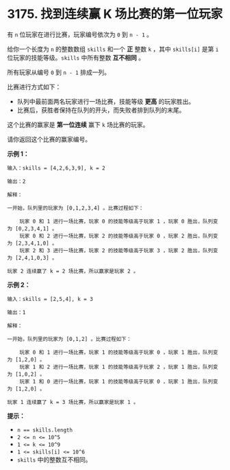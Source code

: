 # 3175. 找到连续赢 K 场比赛的第一位玩家

有 `n` 位玩家在进行比赛，玩家编号依次为 `0` 到 `n - 1` 。

给你一个长度为 `n` 的整数数组 `skills` 和一个 **正** 整数 `k` ，其中 `skills[i]` 是第 `i` 位玩家的技能等级。`skills` 中所有整数 **互不相同** 。

所有玩家从编号 `0` 到 `n - 1` 排成一列。

比赛进行方式如下：

- 队列中最前面两名玩家进行一场比赛，技能等级 **更高** 的玩家胜出。
- 比赛后，获胜者保持在队列的开头，而失败者排到队列的末尾。

这个比赛的赢家是 **第一位连续** 赢下 `k` 场比赛的玩家。

请你返回这个比赛的赢家编号。

**示例 1：**

```()
输入：skills = [4,2,6,3,9], k = 2

输出：2

解释：

一开始，队列里的玩家为 [0,1,2,3,4] 。比赛过程如下：

    玩家 0 和 1 进行一场比赛，玩家 0 的技能等级高于玩家 1 ，玩家 0 胜出，队列变为 [0,2,3,4,1] 。
    玩家 0 和 2 进行一场比赛，玩家 2 的技能等级高于玩家 0 ，玩家 2 胜出，队列变为 [2,3,4,1,0] 。
    玩家 2 和 3 进行一场比赛，玩家 2 的技能等级高于玩家 3 ，玩家 2 胜出，队列变为 [2,4,1,0,3] 。

玩家 2 连续赢了 k = 2 场比赛，所以赢家是玩家 2 。
```

**示例 2：**

```()
输入：skills = [2,5,4], k = 3

输出：1

解释：

一开始，队列里的玩家为 [0,1,2] 。比赛过程如下：

    玩家 0 和 1 进行一场比赛，玩家 1 的技能等级高于玩家 0 ，玩家 1 胜出，队列变为 [1,2,0] 。
    玩家 1 和 2 进行一场比赛，玩家 1 的技能等级高于玩家 2 ，玩家 1 胜出，队列变为 [1,0,2] 。
    玩家 1 和 0 进行一场比赛，玩家 1 的技能等级高于玩家 0 ，玩家 1 胜出，队列变为 [1,2,0] 。

玩家 1 连续赢了 k = 3 场比赛，所以赢家是玩家 1 。
```

**提示：**

- `n == skills.length`
- `2 <= n <= 10^5`
- `1 <= k <= 10^9`
- `1 <= skills[i] <= 10^6`
- `skills` 中的整数互不相同。
